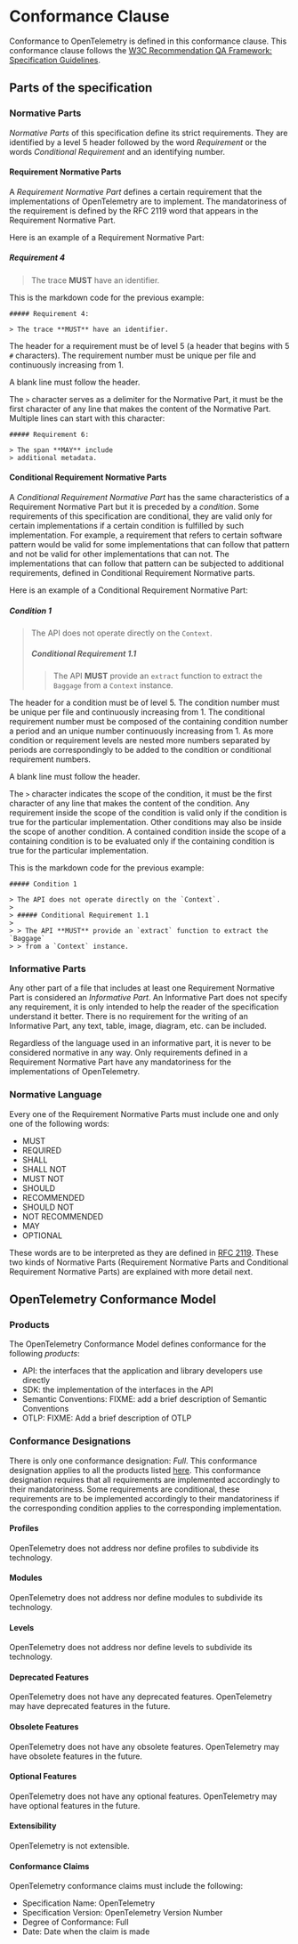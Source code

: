 # Conformance Clause

Conformance to OpenTelemetry is defined in this conformance clause. This
conformance clause follows the
[W3C Recommendation QA Framework: Specification Guidelines](https://www.w3.org/TR/2005/REC-qaframe-spec-20050817/).

## Parts of the specification

### Normative Parts

_Normative Parts_ of this specification define its strict requirements. They
are identified by a level 5 header followed by the word *Requirement* or the
words *Conditional Requirement* and an identifying number.

#### Requirement Normative Parts

A _Requirement Normative Part_ defines a certain requirement that the
implementations of OpenTelemetry are to implement. The mandatoriness of the
requirement is defined by the RFC 2119 word that appears in the Requirement
Normative Part.

Here is an example of a Requirement Normative Part:

##### Requirement 4

> The trace **MUST** have an identifier.

This is the markdown code for the previous example:

```
##### Requirement 4:

> The trace **MUST** have an identifier.
```

The header for a requirement must be of level 5 (a header that begins with 5 `#`
characters). The requirement number must be unique per file and continuously increasing
from 1.

A blank line must follow the header.

The `>` character serves as a delimiter for the Normative Part, it must be the
first character of any line that makes the content of the Normative Part.
Multiple lines can start with this character:

```
##### Requirement 6:

> The span **MAY** include
> additional metadata.
```

#### Conditional Requirement Normative Parts

A _Conditional Requirement Normative Part_ has the same characteristics of a
Requirement Normative Part but it is preceded by a _condition_. Some
requirements of this specification are conditional, they are valid only for
certain implementations if a certain condition is fulfilled by such
implementation. For example, a requirement that refers to certain software
pattern would be valid for some implementations that can follow that pattern
and not be valid for other implementations that can not. The implementations
that can follow that pattern can be subjected to additional requirements,
defined in Conditional Requirement Normative parts.

Here is an example of a Conditional Requirement Normative Part:

##### Condition 1

> The API does not operate directly on the `Context`.
>
> ##### Conditional Requirement 1.1
>
> > The API **MUST** provide an `extract` function to extract the `Baggage`
> > from a `Context` instance.

The header for a condition must be of level 5. The condition number must be
unique per file and continuously increasing from 1. The conditional requirement
number must be composed of the containing condition number a period and an
unique number continuously increasing from 1. As more condition or requirement
levels are nested more numbers separated by periods are correspondingly to be
added to the condition or conditional requirement numbers.

A blank line must follow the header.

The `>` character indicates the scope of the condition, it must be the first
character of any line that makes the content of the condition. Any requirement
inside the scope of the condition is valid only if the condition is true for
the particular implementation. Other conditions may also be inside the scope of
another condition. A contained condition inside the scope of a containing
condition is to be evaluated only if the containing condition is true for the
particular implementation.

This is the markdown code for the previous example:

```
##### Condition 1

> The API does not operate directly on the `Context`.
>
> ##### Conditional Requirement 1.1
>
> > The API **MUST** provide an `extract` function to extract the `Baggage`
> > from a `Context` instance.
```

### Informative Parts

Any other part of a file that includes at least one Requirement Normative Part
is considered an _Informative Part_. An Informative Part does not specify any
requirement, it is only intended to help the reader of the specification
understand it better. There is no requirement for the writing of an Informative
Part, any text, table, image, diagram, etc. can be included.

Regardless of the language used in an informative part, it is never to be
considered normative in any way. Only requirements defined in a Requirement
Normative Part have any mandatoriness for the implementations of OpenTelemetry.

### Normative Language

Every one of the Requirement Normative Parts must include one and only one of
the following words:

- MUST
- REQUIRED
- SHALL
- SHALL NOT
- MUST NOT
- SHOULD
- RECOMMENDED
- SHOULD NOT
- NOT RECOMMENDED
- MAY
- OPTIONAL

These words are to be interpreted as they are defined in
[RFC 2119](https://datatracker.ietf.org/doc/html/rfc2119). These two kinds of
Normative Parts (Requirement Normative Parts and Conditional Requirement
Normative Parts) are explained with more detail next.

## OpenTelemetry Conformance Model

### Products

The OpenTelemetry Conformance Model defines conformance for the following
_products_:

- API: the interfaces that the application and library developers use directly
- SDK: the implementation of the interfaces in the API
- Semantic Conventions: FIXME: add a brief description of Semantic Conventions
- OTLP: FIXME: Add a brief description of OTLP

### Conformance Designations

There is only one conformance designation: _Full_. This conformance designation
applies to all the products listed [here](#products). This conformance
designation requires that all requirements are implemented accordingly to their
mandatoriness. Some requirements are conditional, these requirements are to be
implemented accordingly to their mandatoriness if the corresponding
condition applies to the corresponding implementation.

#### Profiles

OpenTelemetry does not address nor define profiles to subdivide its technology.

#### Modules

OpenTelemetry does not address nor define modules to subdivide its technology.

#### Levels

OpenTelemetry does not address nor define levels to subdivide its technology.

#### Deprecated Features

OpenTelemetry does not have any deprecated features. OpenTelemetry may have
deprecated features in the future.

#### Obsolete Features

OpenTelemetry does not have any obsolete features. OpenTelemetry may have
obsolete features in the future.

#### Optional Features

OpenTelemetry does not have any optional features. OpenTelemetry may have
optional features in the future.

#### Extensibility

OpenTelemetry is not extensible.

#### Conformance Claims

OpenTelemetry conformance claims must include the following:

- Specification Name: OpenTelemetry
- Specification Version: OpenTelemetry Version Number
- Degree of Conformance: Full
- Date: Date when the claim is made
